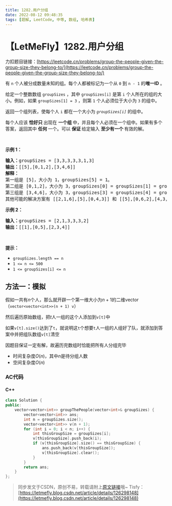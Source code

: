 ```yaml
---
title: 1282.用户分组
date: 2022-08-12 09:48:35
tags: [题解, LeetCode, 中等, 数组, 哈希表]
---
```


# 【LetMeFly】1282.用户分组

力扣题目链接：[https://leetcode.cn/problems/group-the-people-given-the-group-size-they-belong-to/](https://leetcode.cn/problems/group-the-people-given-the-group-size-they-belong-to/)

<p>有&nbsp;<code>n</code>&nbsp;个人被分成数量未知的组。每个人都被标记为一个从 <code>0</code> 到 <code>n - 1</code> 的<strong>唯一ID</strong>&nbsp;。</p>

<p>给定一个整数数组 <code>groupSizes</code> ，其中<meta charset="UTF-8" />&nbsp;<code>groupSizes[i]</code>&nbsp;是第 <code>i</code> 个人所在的组的大小。例如，如果&nbsp;<code>groupSizes[1] = 3</code>&nbsp;，则第 <code>1</code> 个人必须位于大小为 <code>3</code> 的组中。</p>

<p>返回一个组列表，使每个人 <code>i</code> 都在一个大小为<meta charset="UTF-8" /><em>&nbsp;<code>groupSizes[i]</code>&nbsp;</em>的组中。</p>

<p>每个人应该&nbsp;<strong>恰好只&nbsp;</strong>出现在&nbsp;<strong>一个组&nbsp;</strong>中，并且每个人必须在一个组中。如果有多个答案，返回其中&nbsp;<strong>任何&nbsp;</strong>一个。可以&nbsp;<strong>保证&nbsp;</strong>给定输入&nbsp;<strong>至少有一个&nbsp;</strong>有效的解。</p>

<p>&nbsp;</p>

<p><strong>示例 1：</strong></p>

<pre>
<strong>输入：</strong>groupSizes = [3,3,3,3,3,1,3]
<strong>输出：</strong>[[5],[0,1,2],[3,4,6]]
<strong>解释：
</strong>第一组是 [5]，大小为 1，groupSizes[5] = 1。
第二组是 [0,1,2]，大小为 3，groupSizes[0] = groupSizes[1] = groupSizes[2] = 3。
第三组是 [3,4,6]，大小为 3，groupSizes[3] = groupSizes[4] = groupSizes[6] = 3。 
其他可能的解决方案有 [[2,1,6],[5],[0,4,3]] 和 [[5],[0,6,2],[4,3,1]]。
</pre>

<p><strong>示例 2：</strong></p>

<pre>
<strong>输入：</strong>groupSizes = [2,1,3,3,3,2]
<strong>输出：</strong>[[1],[0,5],[2,3,4]]
</pre>

<p>&nbsp;</p>

<p><strong>提示：</strong></p>

<ul>
	<li><code>groupSizes.length == n</code></li>
	<li><code>1 &lt;= n&nbsp;&lt;= 500</code></li>
	<li><code>1 &lt;=&nbsp;groupSizes[i] &lt;= n</code></li>
</ul>


    
## 方法一：模拟

假如一共有$n$个人，那么就开辟一个第一维大小为$n+1$的二维vector（```vector<vector<int>>(n + 1) v```）

然后遍历原始数组，把$t$人一组的这个人添加到```v[t]```中

如果```v[t].size()```达到了```t```，就说明这```t```个想要```t```人一组的人组好了队，就添加到答案中并把组队数组```v[t]```清空

因题目保证一定有解，故遍历完数组时恰能把所有人分组完毕

+ 时间复杂度$O(n)$，其中$n$是待分组人数
+ 空间复杂度$O(n)$

### AC代码

#### C++

```cpp
class Solution {
public:
    vector<vector<int>> groupThePeople(vector<int>& groupSizes) {
        vector<vector<int>> ans;
        int n = groupSizes.size();
        vector<vector<int>> v(n + 1);
        for (int i = 0; i < n; i++) {
            int thisGroupSize = groupSizes[i];
            v[thisGroupSize].push_back(i);
            if (v[thisGroupSize].size() == thisGroupSize) {
                ans.push_back(v[thisGroupSize]);
                v[thisGroupSize].clear();
            }
        }
        return ans;
    }
};
```

> 同步发文于CSDN，原创不易，转载请附上[原文链接](https://blog.tisfy.eu.org/2022/08/12/LeetCode%201282.%E7%94%A8%E6%88%B7%E5%88%86%E7%BB%84/)哦~
> Tisfy：[https://letmefly.blog.csdn.net/article/details/126298148](https://letmefly.blog.csdn.net/article/details/126298148)
